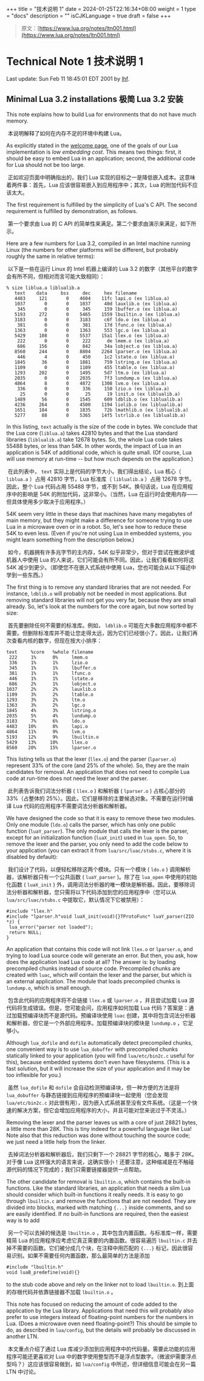 +++
title = "技术说明 1"
date = 2024-01-25T22:16:34+08:00
weight = 1
type = "docs"
description = ""
isCJKLanguage = true
draft = false
+++

> 原文：[https://www.lua.org/notes/ltn001.html](https://www.lua.org/notes/ltn001.html)

# Technical Note 1 技术说明 1

Last update: Sun Feb 11 18:45:01 EDT 2001 by [lhf](http://www.tecgraf.puc-rio.br/~lhf/).

## Minimal Lua 3.2 installations 极简 Lua 3.2 安装

This note explains how to build Lua for environments that do not have much memory.

​	本说明解释了如何在内存不足的环境中构建 Lua。

As explicitly stated in the [welcome page](https://www.lua.org/home.html), one of the goals of our Lua implementation is *low embedding cost*. This means two things: first, it should be easy to embed Lua in an application; second, the additional code for Lua should not be too large.

​	正如欢迎页面中明确指出的，我们 Lua 实现的目标之一是降低嵌入成本。这意味着两件事：首先，Lua 应该很容易嵌入到应用程序中；其次，Lua 的附加代码不应该太大。

The first requirement is fulfilled by the simplicity of Lua's C API. The second requirement is fulfilled by demonstration, as follows.

​	第一个要求由 Lua 的 C API 的简单性来满足。第二个要求由演示来满足，如下所示。

Here are a few numbers for Lua 3.2, compiled in an Intel machine running Linux (the numbers for other platforms will be different, but probably roughly the same in relative terms):

​	以下是一些在运行 Linux 的 Intel 机器上编译的 Lua 3.2 的数字（其他平台的数字会有所不同，但相对而言可能大致相同）：

```
% size liblua.a liblualib.a
   text    data     bss     dec     hex filename
   4483     121       0    4604    11fc lapi.o (ex liblua.a)
   1037       0       0    1037     40d lauxlib.o (ex liblua.a)
    345       0       0     345     159 lbuffer.o (ex liblua.a)
   5193     272       0    5465    1559 lbuiltin.o (ex liblua.a)
   3183       0       0    3183     c6f ldo.o (ex liblua.a)
    381       0       0     381     17d lfunc.o (ex liblua.a)
   1363       0       0    1363     553 lgc.o (ex liblua.a)
   5429     108       0    5537    15a1 llex.o (ex liblua.a)
    222       0       0     222      de lmem.o (ex liblua.a)
    686     156       0     842     34a lobject.o (ex liblua.a)
   8560     244       0    8804    2264 lparser.o (ex liblua.a)
    446       4       0     450     1c2 lstate.o (ex liblua.a)
   1845      36       0    1881     759 lstring.o (ex liblua.a)
   1109       0       0    1109     455 ltable.o (ex liblua.a)
   1293     202       0    1495     5d7 ltm.o (ex liblua.a)
   2035       0       0    2035     7f3 lundump.o (ex liblua.a)
   4864       8       0    4872    1308 lvm.o (ex liblua.a)
    336       0       0     336     150 lzio.o (ex liblua.a)
     25       0       0      25      19 linit.o (ex liblualib.a)
   1489      56       0    1545     609 ldblib.o (ex liblualib.a)
   4236     264       0    4500    1194 liolib.o (ex liblualib.a)
   1651     184       0    1835     72b lmathlib.o (ex liblualib.a)
   5277      88       0    5365    14f5 lstrlib.o (ex liblualib.a)
```

In this listing, `text` actually is the size of the code in bytes. We conclude that the Lua core (`liblua.a`) takes 42810 bytes and that the Lua standard libraries (`liblualib.a`) take 12678 bytes. So, the whole Lua code takes 55488 bytes, or less than 54K. In other words, the impact of Lua in an application is 54K of additional code, which is quite small. (Of course, Lua will use memory at run-time -- but how much depends on the application.)

​	在此列表中， `text` 实际上是代码的字节大小。我们得出结论，Lua 核心（ `liblua.a` ）占用 42810 字节，Lua 标准库（ `liblualib.a` ）占用 12678 字节。因此，整个 Lua 代码占用 55488 字节，或不到 54K。换句话说，Lua 在应用程序中的影响是 54K 的附加代码，这非常小。（当然，Lua 在运行时会使用内存——但具体使用多少取决于应用程序。）

54K seem very little in these days that machines have many megabytes of main memory, but they might make a difference for someone trying to use Lua in a microwave oven or in a robot. So, let's see how to reduce these 54K to even less. (Even if you're not using Lua in embedded systems, you might learn something from the description below.)

​	如今，机器拥有许多兆字节的主内存，54K 似乎非常少，但对于尝试在微波炉或机器人中使用 Lua 的人来说，它们可能会有所不同。因此，让我们看看如何将这 54K 减少到更少。（即使您不在嵌入式系统中使用 Lua，您也可能会从以下描述中学到一些东西。）

The first thing is to remove any standard libraries that are not needed. For instance, `ldblib.o` will probably not be needed in most applications. But removing standard libraries will not get you very far, because they are small already. So, let's look at the numbers for the core again, but now sorted by size:

​	首先要删除任何不需要的标准库。例如， `ldblib.o` 可能在大多数应用程序中都不需要。但删除标准库并不能让您走得太远，因为它们已经很小了。因此，让我们再次查看内核的数字，但现在按大小排序：

```
text     %core   %whole filename
 222     1%      0%     lmem.o
 336     1%      1%     lzio.o
 345     1%      1%     lbuffer.o
 381     1%      1%     lfunc.o
 446     1%      1%     lstate.o
 686     2%      1%     lobject.o
1037     2%      2%     lauxlib.o
1109     3%      2%     ltable.o
1293     3%      2%     ltm.o
1363     3%      2%     lgc.o
1845     4%      3%     lstring.o
2035     5%      4%     lundump.o
3183     7%      6%     ldo.o
4483    10%      8%     lapi.o
4864    11%      9%     lvm.o
5193    12%      9%     lbuiltin.o
5429    13%     10%     llex.o
8560    20%     15%     lparser.o
```

This listing tells us that the lexer (`llex.o`) and the parser (`lparser.o`) represent 33% of the core (and 25% of the whole). So, they are the main candidates for removal. An application that does not need to compile Lua code at run-time does not need the lexer and the parser.

​	此列表告诉我们词法分析器 ( `llex.o` ) 和解析器 ( `lparser.o` ) 占核心部分的 33%（占整体的 25%）。因此，它们是移除的主要候选对象。不需要在运行时编译 Lua 代码的应用程序不需要词法分析器和解析器。

We have designed the code so that it is easy to remove these two modules. Only one module (`ldo.o`) calls the parser, which has only one public function (`luaY_parser`). The only module that calls the lexer is the parser, except for an initialization function (`luaX_init`) used in `lua_open`. So, to remove the lexer and the parser, you only need to add the code below to your application (you can extract it from `lua/src/luac/stubs.c`, where it is disabled by default):

​	我们设计了代码，以便轻松移除这两个模块。只有一个模块 ( `ldo.o` ) 调用解析器，该解析器只有一个公共函数 ( `luaY_parser` )。除了在 `lua_open` 中使用的初始化函数 ( `luaX_init` ) 外，调用词法分析器的唯一模块是解析器。因此，要移除词法分析器和解析器，您只需将以下代码添加到您的应用程序中（您可以从 `lua/src/luac/stubs.c` 中提取它，默认情况下它被禁用）：

```
#include "llex.h"
#include "lparser.h"void luaX_init(void){}TProtoFunc* luaY_parser(ZIO *z) {
 lua_error("parser not loaded");
 return NULL;
}
```

An application that contains this code will not link `llex.o` or `lparser.o`, and trying to load Lua source code will generate an error. But then, you ask, how does the application load Lua code at all? The answer is: by loading precompiled chunks instead of source code. Precompiled chunks are created with `luac`, which *will* contain the lexer and the parser, but which is an external application. The module that loads precompiled chunks is `lundump.o`, which is small enough.

​	包含此代码的应用程序将不会链接 `llex.o` 或 `lparser.o` ，并且尝试加载 Lua 源代码将生成错误。但是，您可能会问，应用程序如何加载 Lua 代码？答案是：通过加载预编译块而不是源代码。预编译块使用 `luac` 创建，其中将包含词法分析器和解析器，但它是一个外部应用程序。加载预编译块的模块是 `lundump.o` ，它足够小。

Although `lua_dofile` and `dofile` automatically detect precompiled chunks, one convenient way is to use `lua_dobuffer` with precompiled chunks statically linked to your application (you will find `lua/etc/bin2c.c` useful for this), because embedded systems don't even have filesystems. (This is a fast solution, but it will increase the size of your application and it may be too inflexible for you.)

​	虽然 `lua_dofile` 和 `dofile` 会自动检测预编译块，但一种方便的方法是将 `lua_dobuffer` 与静态链接到应用程序的预编译块一起使用（您会发现 `lua/etc/bin2c.c` 对此很有用），因为嵌入式系统甚至没有文件系统。（这是一个快速的解决方案，但它会增加应用程序的大小，并且可能对您来说过于不灵活。）

Removing the lexer and the parser leaves us with a core of just 28821 bytes, a little more than 28K. This is tiny indeed for a powerful language like Lua! Note also that this reduction was done without touching the source code; we just need a little help from the linker.

​	去掉词法分析器和解析器后，我们只剩下一个 28821 字节的核心，略多于 28K。对于像 Lua 这样强大的语言来说，这确实很小！还要注意，这种缩减是在不触碰源代码的情况下完成的；我们只需要链接器提供一点帮助。

The other candidate for removal is `lbuiltin.o`, which contains the built-in functions. Like the standard libraries, an application that needs a slim Lua should consider which built-in functions it really needs. It is easy to go through `lbuiltin.c` and remove the functions that are not needed. They are divided into blocks, marked with matching `{...}` inside comments, and so are easily identified. If *no* built-in functions are required, then the easiest way is to add

​	另一个可以去掉的候选是 `lbuiltin.o` ，其中包含内置函数。与标准库一样，需要精简 Lua 的应用程序应考虑它真正需要的内置函数。很容易遍历 `lbuiltin.c` 并去掉不需要的函数。它们被分成几个块，在注释中用匹配的 `{...}` 标记，因此很容易识别。如果不需要任何内置函数，那么最简单的方法是添加

```
#include "lbuiltin.h"
void luaB_predefine(void){}
```

to the stub code above and rely on the linker not to load `lbuiltin.o`.
到上面的存根代码并依靠链接器不加载 `lbuiltin.o` 。

This note has focused on reducing the amount of code added to the application by the Lua library. Applications that need this will probably also prefer to use integers instead of floating-point numbers for the numbers in Lua. (Does a microwave oven need floating-point?) This should be simple to do, as described in `lua/config`, but the details will probably be discussed in another LTN.

​	本文重点介绍了通过 Lua 库减少添加到应用程序中的代码量。需要此功能的应用程序可能还更喜欢对 Lua 中的数字使用整型而不是浮点型数字。（微波炉需要浮点型吗？）这应该很容易做到，如 `lua/config` 中所述，但详细信息可能会在另一篇 LTN 中讨论。



